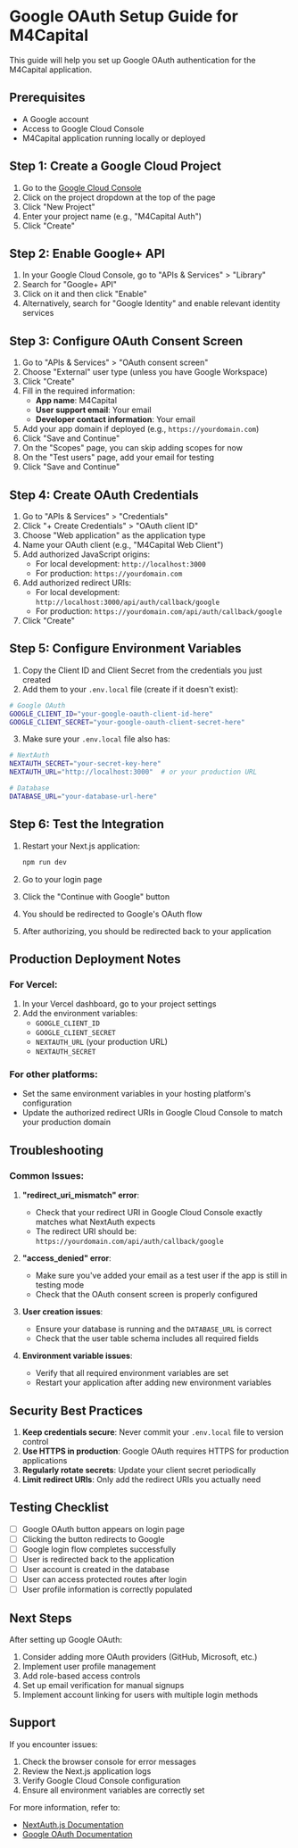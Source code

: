 # Google OAuth Setup Guide for M4Capital

This guide will help you set up Google OAuth authentication for the M4Capital application.

## Prerequisites

- A Google account
- Access to Google Cloud Console
- M4Capital application running locally or deployed

## Step 1: Create a Google Cloud Project

1. Go to the [Google Cloud Console](https://console.cloud.google.com/)
2. Click on the project dropdown at the top of the page
3. Click "New Project"
4. Enter your project name (e.g., "M4Capital Auth")
5. Click "Create"

## Step 2: Enable Google+ API

1. In your Google Cloud Console, go to "APIs & Services" > "Library"
2. Search for "Google+ API"
3. Click on it and then click "Enable"
4. Alternatively, search for "Google Identity" and enable relevant identity services

## Step 3: Configure OAuth Consent Screen

1. Go to "APIs & Services" > "OAuth consent screen"
2. Choose "External" user type (unless you have Google Workspace)
3. Click "Create"
4. Fill in the required information:
   - **App name**: M4Capital
   - **User support email**: Your email
   - **Developer contact information**: Your email
5. Add your app domain if deployed (e.g., `https://yourdomain.com`)
6. Click "Save and Continue"
7. On the "Scopes" page, you can skip adding scopes for now
8. On the "Test users" page, add your email for testing
9. Click "Save and Continue"

## Step 4: Create OAuth Credentials

1. Go to "APIs & Services" > "Credentials"
2. Click "+ Create Credentials" > "OAuth client ID"
3. Choose "Web application" as the application type
4. Name your OAuth client (e.g., "M4Capital Web Client")
5. Add authorized JavaScript origins:
   - For local development: `http://localhost:3000`
   - For production: `https://yourdomain.com`
6. Add authorized redirect URIs:
   - For local development: `http://localhost:3000/api/auth/callback/google`
   - For production: `https://yourdomain.com/api/auth/callback/google`
7. Click "Create"

## Step 5: Configure Environment Variables

1. Copy the Client ID and Client Secret from the credentials you just created
2. Add them to your `.env.local` file (create if it doesn't exist):

```bash
# Google OAuth
GOOGLE_CLIENT_ID="your-google-oauth-client-id-here"
GOOGLE_CLIENT_SECRET="your-google-oauth-client-secret-here"
```

3. Make sure your `.env.local` file also has:

```bash
# NextAuth
NEXTAUTH_SECRET="your-secret-key-here"
NEXTAUTH_URL="http://localhost:3000"  # or your production URL

# Database
DATABASE_URL="your-database-url-here"
```

## Step 6: Test the Integration

1. Restart your Next.js application:

   ```bash
   npm run dev
   ```

2. Go to your login page
3. Click the "Continue with Google" button
4. You should be redirected to Google's OAuth flow
5. After authorizing, you should be redirected back to your application

## Production Deployment Notes

### For Vercel:

1. In your Vercel dashboard, go to your project settings
2. Add the environment variables:
   - `GOOGLE_CLIENT_ID`
   - `GOOGLE_CLIENT_SECRET`
   - `NEXTAUTH_URL` (your production URL)
   - `NEXTAUTH_SECRET`

### For other platforms:

- Set the same environment variables in your hosting platform's configuration
- Update the authorized redirect URIs in Google Cloud Console to match your production domain

## Troubleshooting

### Common Issues:

1. **"redirect_uri_mismatch" error**:

   - Check that your redirect URI in Google Cloud Console exactly matches what NextAuth expects
   - The redirect URI should be: `https://yourdomain.com/api/auth/callback/google`

2. **"access_denied" error**:

   - Make sure you've added your email as a test user if the app is still in testing mode
   - Check that the OAuth consent screen is properly configured

3. **User creation issues**:

   - Ensure your database is running and the `DATABASE_URL` is correct
   - Check that the user table schema includes all required fields

4. **Environment variable issues**:
   - Verify that all required environment variables are set
   - Restart your application after adding new environment variables

## Security Best Practices

1. **Keep credentials secure**: Never commit your `.env.local` file to version control
2. **Use HTTPS in production**: Google OAuth requires HTTPS for production applications
3. **Regularly rotate secrets**: Update your client secret periodically
4. **Limit redirect URIs**: Only add the redirect URIs you actually need

## Testing Checklist

- [ ] Google OAuth button appears on login page
- [ ] Clicking the button redirects to Google
- [ ] Google login flow completes successfully
- [ ] User is redirected back to the application
- [ ] User account is created in the database
- [ ] User can access protected routes after login
- [ ] User profile information is correctly populated

## Next Steps

After setting up Google OAuth:

1. Consider adding more OAuth providers (GitHub, Microsoft, etc.)
2. Implement user profile management
3. Add role-based access controls
4. Set up email verification for manual signups
5. Implement account linking for users with multiple login methods

## Support

If you encounter issues:

1. Check the browser console for error messages
2. Review the Next.js application logs
3. Verify Google Cloud Console configuration
4. Ensure all environment variables are correctly set

For more information, refer to:

- [NextAuth.js Documentation](https://next-auth.js.org/)
- [Google OAuth Documentation](https://developers.google.com/identity/protocols/oauth2)

